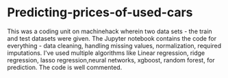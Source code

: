 # Predicting-prices-of-used-cars

This was a coding unit on machinehack wherein two data sets - the train and test datasets were given.
The Jupyter notebook contains the code for everything - data cleaning, handling missing values, normalization, required imputations.
I've used multiple algorithms like Linear regression, ridge regression, lasso regression,neural networks, xgboost, random forest, for prediction. 
The code is well commented.
